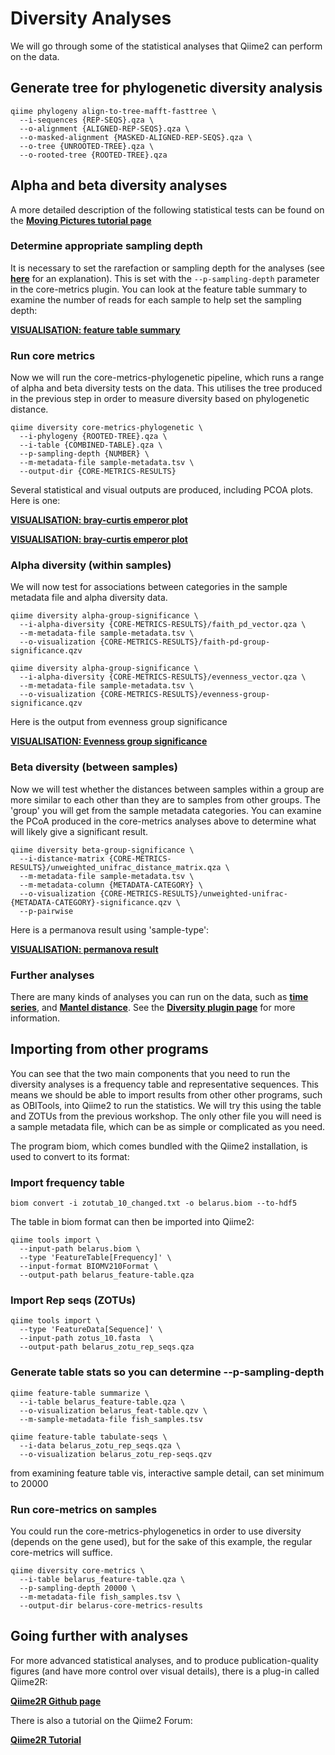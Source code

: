 # Diversity Analyses

We will go through some of the statistical analyses that Qiime2 can perform on the data.

## Generate tree for phylogenetic diversity analysis

```
qiime phylogeny align-to-tree-mafft-fasttree \
  --i-sequences {REP-SEQS}.qza \
  --o-alignment {ALIGNED-REP-SEQS}.qza \
  --o-masked-alignment {MASKED-ALIGNED-REP-SEQS}.qza \
  --o-tree {UNROOTED-TREE}.qza \
  --o-rooted-tree {ROOTED-TREE}.qza
```

## Alpha and beta diversity analyses

A more detailed description of the following statistical tests can be found on the [**Moving Pictures tutorial page**](https://docs.qiime2.org/2019.7/tutorials/moving-pictures/#alpha-and-beta-diversity-analysis)

### Determine appropriate sampling depth

It is necessary to set the rarefaction or sampling depth for the analyses (see [**here**](https://docs.qiime2.org/2019.7/tutorials/moving-pictures/#alpha-and-beta-diversity-analysis) for an explanation). This is set with the `--p-sampling-depth` parameter in the core-metrics plugin. You can look at the feature table summary to examine the number of reads for each sample to help set the sampling depth:

[**VISUALISATION: feature table summary**](../combined_feature_table_summary/index.html)

### Run core metrics 

Now we will run the core-metrics-phylogenetic pipeline, which runs a range of alpha and beta diversity tests on the data. This utilises the tree produced in the previous step in order to measure diversity based on phylogenetic distance. 

```
qiime diversity core-metrics-phylogenetic \
  --i-phylogeny {ROOTED-TREE}.qza \
  --i-table {COMBINED-TABLE}.qza \
  --p-sampling-depth {NUMBER} \
  --m-metadata-file sample-metadata.tsv \
  --output-dir {CORE-METRICS-RESULTS}
```

Several statistical and visual outputs are produced, including PCOA plots. Here is one:

[**VISUALISATION: bray-curtis emperor plot**](../bray_curtis_emp_pcoa/index.html)

[**VISUALISATION: bray-curtis emperor plot**](../nad_bray_curtis_emp_pcoa/index.html)

### Alpha diversity (within samples)

We will now test for associations between categories in the sample metadata file and alpha diversity data.

```
qiime diversity alpha-group-significance \
  --i-alpha-diversity {CORE-METRICS-RESULTS}/faith_pd_vector.qza \
  --m-metadata-file sample-metadata.tsv \
  --o-visualization {CORE-METRICS-RESULTS}/faith-pd-group-significance.qzv

qiime diversity alpha-group-significance \
  --i-alpha-diversity {CORE-METRICS-RESULTS}/evenness_vector.qza \
  --m-metadata-file sample-metadata.tsv \
  --o-visualization {CORE-METRICS-RESULTS}/evenness-group-significance.qzv
```

Here is the output from evenness group significance

[**VISUALISATION: Evenness group significance**](../alpha_even_plot/index.html)

### Beta diversity (between samples)

Now we will test whether the distances between samples within a group are more similar to each other than they are to samples from other groups. The 'group' you will get from the sample metadata categories. You can examine the PCoA produced in the core-metrics analyses above to determine what will likely give a significant result. 

```
qiime diversity beta-group-significance \
  --i-distance-matrix {CORE-METRICS-RESULTS}/unweighted_unifrac_distance_matrix.qza \
  --m-metadata-file sample-metadata.tsv \
  --m-metadata-column {METADATA-CATEGORY} \
  --o-visualization {CORE-METRICS-RESULTS}/unweighted-unifrac-{METADATA-CATEGORY}-significance.qzv \
  --p-pairwise
```

Here is a permanova result using 'sample-type':

[**VISUALISATION:  permanova result**](../permanova_sample_type/index.html)

### Further analyses

There are many kinds of analyses you can run on the data, such as [**time series**](https://docs.qiime2.org/2019.7/tutorials/longitudinal/), and [**Mantel distance**](https://docs.qiime2.org/2019.7/plugins/available/diversity/mantel/). See the [**Diversity plugin page**](https://docs.qiime2.org/2019.7/plugins/available/diversity/) for more information.

## Importing from other programs

You can see that the two main components that you need to run the diversity analyses is a frequency table and representative sequences. This means we should be able to import results from other other programs, such as OBITools, into Qiime2 to run the statistics. We will try this using the table and ZOTUs from the previous workshop. The only other file you will need is a sample metadata file, which can be as simple or complicated as you need.

The program biom, which comes bundled with the Qiime2 installation, is used to convert to its format:

### Import frequency table

```
biom convert -i zotutab_10_changed.txt -o belarus.biom --to-hdf5 
```

The table in biom format can then be imported into Qiime2:

```
qiime tools import \
  --input-path belarus.biom \
  --type 'FeatureTable[Frequency]' \
  --input-format BIOMV210Format \
  --output-path belarus_feature-table.qza
```

### Import Rep seqs (ZOTUs)

```
qiime tools import \
  --type 'FeatureData[Sequence]' \
  --input-path zotus_10.fasta  \
  --output-path belarus_zotu_rep_seqs.qza
```

### Generate table stats so you can determine --p-sampling-depth

```
qiime feature-table summarize \
  --i-table belarus_feature-table.qza \
  --o-visualization belarus_feat-table.qzv \
  --m-sample-metadata-file fish_samples.tsv

qiime feature-table tabulate-seqs \
  --i-data belarus_zotu_rep_seqs.qza \
  --o-visualization belarus_zotu_rep-seqs.qzv
```

from examining feature table vis, interactive sample detail, can set minimum to 20000

### Run core-metrics on samples

You could run the core-metrics-phylogenetics in order to use diversity (depends on the gene used), but for the sake of this example, the regular core-metrics will suffice.

```
qiime diversity core-metrics \
  --i-table belarus_feature-table.qza \
  --p-sampling-depth 20000 \
  --m-metadata-file fish_samples.tsv \
  --output-dir belarus-core-metrics-results
```

## Going further with analyses

For more advanced statistical analyses, and to produce publication-quality figures (and have more control over visual details), there is a plug-in called Qiime2R:

[**Qiime2R Github page**](https://github.com/jbisanz/qiime2R)

There is also a tutorial on the Qiime2 Forum:

[**Qiime2R Tutorial**](https://forum.qiime2.org/t/tutorial-integrating-qiime2-and-r-for-data-visualization-and-analysis-using-qiime2r/4121)














